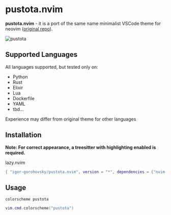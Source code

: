 # pustota.nvim

**pustota.nvim** - it is a port of the same name minimalist VSCode theme for neovim ([original repo](https://github.com/sobolevn/pustota)).

![pustota](https://raw.githubusercontent.com/igor-gorohovsky/pustota.nvim/master/assets/minimal.png)

## Supported Languages
All languages supported, but tested only on:

- Python
- Rust
- Elixir
- Lua
- Dockerfile
- YAML
- tbd...

Experience may differ from original theme for other languages

## Installation
**Note: For correct appearance, a treesitter with highlighting enabled is required.**

lazy.nvim
```lua
{ "igor-gorohovsky/pustota.nvim", version = "*", dependencies = {"nvim-treesitter/nvim-treesitter"} }
```

## Usage
```vim
colorscheme pustota
```
```lua
vim.cmd.colorscheme("pustota")
```

